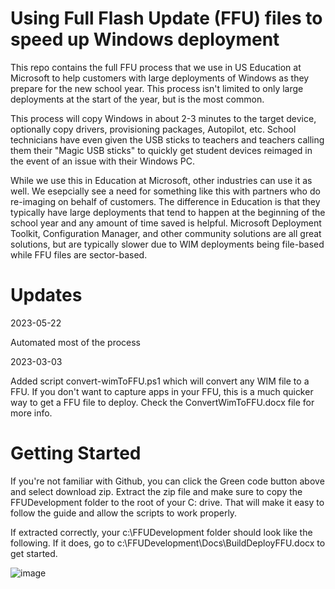 # Using Full Flash Update (FFU) files to speed up Windows deployment
This repo contains the full FFU process that we use in US Education at Microsoft to help customers with large deployments of Windows as they prepare for the new school year. This process isn't limited to only large deployments at the start of the year, but is the most common.

This process will copy Windows in about 2-3 minutes to the target device, optionally copy drivers, provisioning packages, Autopilot, etc. School technicians have even given the USB sticks to teachers and teachers calling them their "Magic USB sticks" to quickly get student devices reimaged in the event of an issue with their Windows PC. 

While we use this in Education at Microsoft, other industries can use it as well. We esepcially see a need for something like this with partners who do re-imaging on behalf of customers. The difference in Education is that they typically have large deployments that tend to happen at the beginning of the school year and any amount of time saved is helpful. Microsoft Deployment Toolkit, Configuration Manager, and other community solutions are all great solutions, but are typically slower due to WIM deployments being file-based while FFU files are sector-based.

# Updates
2023-05-22

Automated most of the process

2023-03-03

Added script convert-wimToFFU.ps1 which will convert any WIM file to a FFU. If you don't want to capture apps in your FFU, this is a much quicker way to get a FFU file to deploy. Check the ConvertWimToFFU.docx file for more info. 


# Getting Started
If you're not familiar with Github, you can click the Green code button above and select download zip. Extract the zip file and make sure to copy the FFUDevelopment folder to the root of your C: drive. That will make it easy to follow the guide and allow the scripts to work properly. 

If extracted correctly, your c:\FFUDevelopment folder should look like the following. If it does, go to c:\FFUDevelopment\Docs\BuildDeployFFU.docx to get started.

![image](https://user-images.githubusercontent.com/53497092/221715560-0b9dd215-35a9-48b3-b7d2-b3fd6d39a11c.png)

